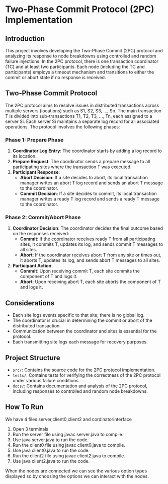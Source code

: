 # Two-Phase Commit Protocol (2PC) Implementation

## Introduction
This project involves developing the Two-Phase Commit (2PC) protocol and analyzing its response to node breakdowns using controlled and random failure injections. In the 2PC protocol, there is one transaction coordinator (TC) and at least two participants. Each node (including the TC and participants) employs a timeout mechanism and transitions to either the commit or abort state if no response is received.

## Two-Phase Commit Protocol
The 2PC protocol aims to resolve issues in distributed transactions across multiple servers (locations) such as S1, S2, S3, ..., Sn. The main transaction T is divided into sub-transactions T1, T2, T3, ..., Tn, each assigned to a server Si. Each server Si maintains a separate log record for all associated operations. The protocol involves the following phases:

### Phase 1: Prepare Phase
1. **Coordinator Log Entry**: The coordinator starts by adding a log record to its location.
2. **Prepare Request**: The coordinator sends a prepare message to all participating sites where the transaction T was executed.
3. **Participant Response**:
   - **Abort Decision**: If a site decides to abort, its local transaction manager writes an abort T log record and sends an abort T message to the coordinator.
   - **Commit Decision**: If a site decides to commit, its local transaction manager writes a ready T log record and sends a ready T message to the coordinator.

### Phase 2: Commit/Abort Phase
1. **Coordinator Decision**: The coordinator decides the final outcome based on the responses received:
   - **Commit**: If the coordinator receives ready T from all participating sites, it commits T, updates its log, and sends commit T messages to all sites.
   - **Abort**: If the coordinator receives abort T from any site or times out, it aborts T, updates its log, and sends abort T messages to all sites.
2. **Participant Action**:
   - **Commit**: Upon receiving commit T, each site commits the component of T and logs it.
   - **Abort**: Upon receiving abort T, each site aborts the component of T and logs it.

## Considerations
- Each site logs events specific to that site; there is no global log.
- The coordinator is crucial in determining the commit or abort of the distributed transaction.
- Communication between the coordinator and sites is essential for the protocol.
- Each transmitting site logs each message for recovery purposes.

## Project Structure
- `src/`: Contains the source code for the 2PC protocol implementation.
- `tests/`: Contains tests for verifying the correctness of the 2PC protocol under various failure conditions.
- `docs/`: Contains documentation and analysis of the 2PC protocol, including responses to controlled and random node breakdowns.

## How To Run
We have 4 files server,client0,client2 and cordinatorinterface

1. Open 3 terminals
2. Run the server file using javac server.java to compile. 
3. Use java server.java to run the code.
4. Run the client0 file using javac client0.java to compile.
5. Use java client0.java to run the code.
6. Run the client2 file using javac client2.java to compile.
7. Use java client2.java to run the code.

When the nodes are connected we can see the various option types displayed so by choosing the options we can interact with the nodes.

